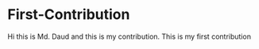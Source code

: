 # First-Contribution
Hi this is Md. Daud and this is my contribution.
This is my first contribution 